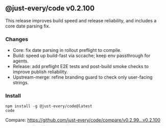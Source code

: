 ## @just-every/code v0.2.100

This release improves build speed and release reliability, and includes a core date parsing fix.

### Changes
- Core: fix date parsing in rollout preflight to compile.
- Build: speed up build-fast via sccache; keep env passthrough for agents.
- Release: add preflight E2E tests and post-build smoke checks to improve publish reliability.
- Upstream-merge: refine branding guard to check only user-facing strings.

### Install
```
npm install -g @just-every/code@latest
code
```

Compare: https://github.com/just-every/code/compare/v0.2.99...v0.2.100
